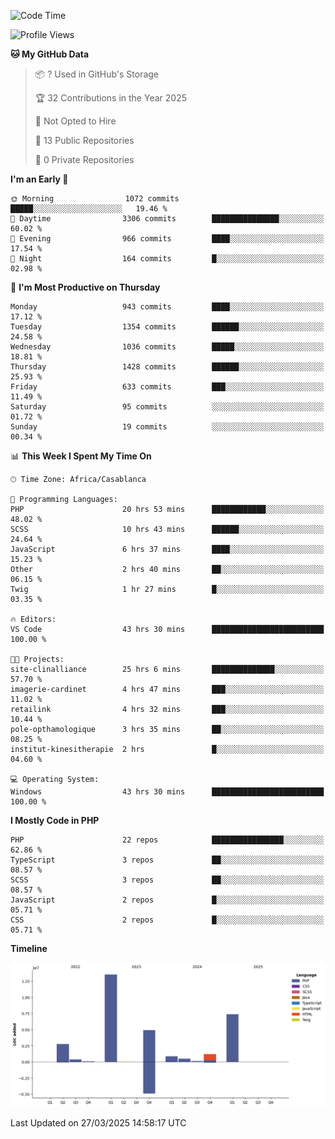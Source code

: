 <!--START_SECTION:waka-->
![Code Time](http://img.shields.io/badge/Code%20Time-5%2C627%20hrs%201%20min-blue)

![Profile Views](http://img.shields.io/badge/Profile%20Views-0-blue)

**🐱 My GitHub Data** 

> 📦 ? Used in GitHub's Storage 
 > 
> 🏆 32 Contributions in the Year 2025
 > 
> 🚫 Not Opted to Hire
 > 
> 📜 13 Public Repositories 
 > 
> 🔑 0 Private Repositories 
 > 
**I'm an Early 🐤** 

```text
🌞 Morning                1072 commits        █████░░░░░░░░░░░░░░░░░░░░   19.46 % 
🌆 Daytime                3306 commits        ███████████████░░░░░░░░░░   60.02 % 
🌃 Evening                966 commits         ████░░░░░░░░░░░░░░░░░░░░░   17.54 % 
🌙 Night                  164 commits         █░░░░░░░░░░░░░░░░░░░░░░░░   02.98 % 
```
📅 **I'm Most Productive on Thursday** 

```text
Monday                   943 commits         ████░░░░░░░░░░░░░░░░░░░░░   17.12 % 
Tuesday                  1354 commits        ██████░░░░░░░░░░░░░░░░░░░   24.58 % 
Wednesday                1036 commits        █████░░░░░░░░░░░░░░░░░░░░   18.81 % 
Thursday                 1428 commits        ██████░░░░░░░░░░░░░░░░░░░   25.93 % 
Friday                   633 commits         ███░░░░░░░░░░░░░░░░░░░░░░   11.49 % 
Saturday                 95 commits          ░░░░░░░░░░░░░░░░░░░░░░░░░   01.72 % 
Sunday                   19 commits          ░░░░░░░░░░░░░░░░░░░░░░░░░   00.34 % 
```


📊 **This Week I Spent My Time On** 

```text
🕑︎ Time Zone: Africa/Casablanca

💬 Programming Languages: 
PHP                      20 hrs 53 mins      ████████████░░░░░░░░░░░░░   48.02 % 
SCSS                     10 hrs 43 mins      ██████░░░░░░░░░░░░░░░░░░░   24.64 % 
JavaScript               6 hrs 37 mins       ████░░░░░░░░░░░░░░░░░░░░░   15.23 % 
Other                    2 hrs 40 mins       ██░░░░░░░░░░░░░░░░░░░░░░░   06.15 % 
Twig                     1 hr 27 mins        █░░░░░░░░░░░░░░░░░░░░░░░░   03.35 % 

🔥 Editors: 
VS Code                  43 hrs 30 mins      █████████████████████████   100.00 % 

🐱‍💻 Projects: 
site-clinalliance        25 hrs 6 mins       ██████████████░░░░░░░░░░░   57.70 % 
imagerie-cardinet        4 hrs 47 mins       ███░░░░░░░░░░░░░░░░░░░░░░   11.02 % 
retailink                4 hrs 32 mins       ███░░░░░░░░░░░░░░░░░░░░░░   10.44 % 
pole-opthamologique      3 hrs 35 mins       ██░░░░░░░░░░░░░░░░░░░░░░░   08.25 % 
institut-kinesitherapie  2 hrs               █░░░░░░░░░░░░░░░░░░░░░░░░   04.60 % 

💻 Operating System: 
Windows                  43 hrs 30 mins      █████████████████████████   100.00 % 
```

**I Mostly Code in PHP** 

```text
PHP                      22 repos            ████████████████░░░░░░░░░   62.86 % 
TypeScript               3 repos             ██░░░░░░░░░░░░░░░░░░░░░░░   08.57 % 
SCSS                     3 repos             ██░░░░░░░░░░░░░░░░░░░░░░░   08.57 % 
JavaScript               2 repos             █░░░░░░░░░░░░░░░░░░░░░░░░   05.71 % 
CSS                      2 repos             █░░░░░░░░░░░░░░░░░░░░░░░░   05.71 % 
```



**Timeline**

![Lines of Code chart](https://raw.githubusercontent.com/tahar-elgunaoui/tahar-elgunaoui/main/assets/bar_graph.png)


 Last Updated on 27/03/2025 14:58:17 UTC
<!--END_SECTION:waka-->

